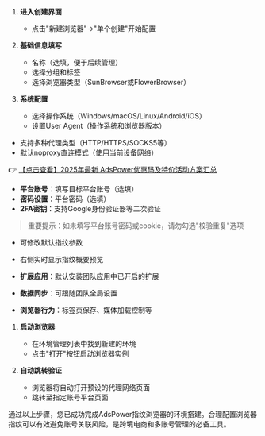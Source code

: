 

1. **进入创建界面**  
   - 点击"新建浏览器"→"单个创建"开始配置

2. **基础信息填写**  
   - 名称（选填，便于后续管理）
   - 选择分组和标签
   - 选择浏览器类型（SunBrowser或FlowerBrowser）

3. **系统配置**  
   - 选择操作系统（Windows/macOS/Linux/Android/iOS）
   - 设置User Agent（操作系统和浏览器版本）


- 支持多种代理类型（HTTP/HTTPS/SOCKS5等）
- 默认noproxy直连模式（使用当前设备网络）

👉 [【点击查看】2025年最新 AdsPower优惠码及特价活动方案汇总](https://bit.ly/adspower_free)

- **平台账号**：填写目标平台账号（选填）
- **密码设置**：平台密码（选填）
- **2FA密钥**：支持Google身份验证器等二次验证

> 重要提示：如未填写平台账号密码或cookie，请勿勾选"校验重复"选项


- 可修改默认指纹参数
- 右侧实时显示指纹概要预览

- **扩展应用**：默认安装团队应用中已开启的扩展
- **数据同步**：可跟随团队全局设置
- **浏览器行为**：标签页保存、媒体加载控制等


1. **启动浏览器**  
   - 在环境管理列表中找到新建的环境
   - 点击"打开"按钮启动浏览器实例

2. **自动跳转验证**  
   - 浏览器将自动打开预设的代理网络页面
   - 跳转至指定账号平台页面

通过以上步骤，您已成功完成AdsPower指纹浏览器的环境搭建。合理配置浏览器指纹可以有效避免账号关联风险，是跨境电商和多账号管理的必备工具。
